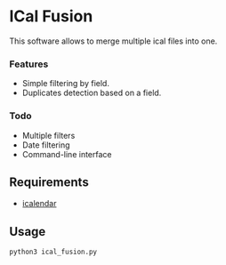 # ICal Fusion


This software allows to merge multiple ical files into one.

### Features

- Simple filtering by field.
- Duplicates detection based on a field.

### Todo

- Multiple filters
- Date filtering
- Command-line interface

## Requirements
    
- [icalendar](https://pypi.python.org/pypi/icalendar/)

## Usage

    python3 ical_fusion.py
